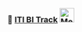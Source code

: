 ### 📌 **[ITI BI Track](https://mega.nz/folder/kp5RFACR#tEcE-S38Bfkjim7gBp4e9Q) <img src="https://th.bing.com/th/id/R.a72201120ba44d15f08085c87b0f4b73?rik=YgeuQ4KRBe9SIA&riu=http%3a%2f%2ffreevector.co%2fwp-content%2fuploads%2f2010%2f06%2fmega-icon.png&ehk=2A9UtC8pAJ%2b9%2f0VaQ9syp4pgX12TJK5wJEQwE05pQ%2bI%3d&risl=&pid=ImgRaw&r=0" alt="Mega" width="30" height="30">**
